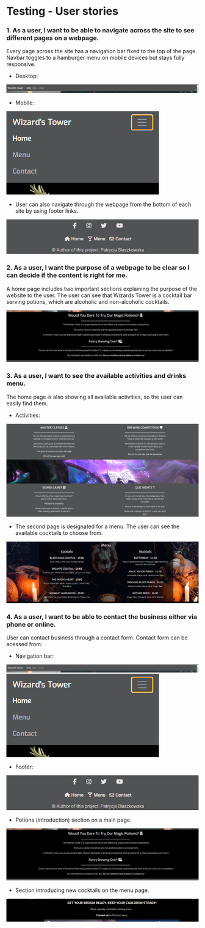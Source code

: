# Testing - User stories

### 1. As a user, I want to be able to navigate across the site to see different pages on a webpage.

Every page across the site has a navigation bar fixed to the top of the page. Navbar toggles to a hamburger menu on mobile devices but stays fully responsive. 

- Desktop:

![Desktop navbar](https://github.com/PatrycjaBlaszkowska/project-WizardsTower/blob/main/docs/testing/navbar_desktop.PNG)

- Mobile:

![Mobile navbar](https://github.com/PatrycjaBlaszkowska/project-WizardsTower/blob/main/docs/testing/navbar_mobile.PNG)

- User can also navigate through the webpage from the bottom of each site by using footer links.

![Footer](https://github.com/PatrycjaBlaszkowska/project-WizardsTower/blob/main/docs/testing/footer.PNG)

### 2. As a user, I want the purpose of a webpage to be clear so I can decide if the content is right for me.

A home page includes two important sections explaining the purpose of the website to the user.
The user can see that Wizards Tower is a cocktail bar serving potions, which are alcoholic and non-alcoholic cocktails.

![Home page - potions](https://github.com/PatrycjaBlaszkowska/project-WizardsTower/blob/main/docs/testing/homepage_potions.PNG)

### 3. As a user, I want to see the available activities and drinks menu.

The home page is also showing all available activities, so the user can easily find them.

- Activities:

![Home page - activities](https://github.com/PatrycjaBlaszkowska/project-WizardsTower/blob/main/docs/testing/homepage_activities.PNG)

- The second page is designated for a menu. The user can see the available cocktails to choose from.

![Menu](https://github.com/PatrycjaBlaszkowska/project-WizardsTower/blob/main/docs/testing/menu.PNG)

### 4. As a user, I want to be able to contact the business either via phone or online.

User can contact business through a contact form. Contact form can be acessed from:

- Navigation bar:

![Desktop navbar](https://github.com/PatrycjaBlaszkowska/project-WizardsTower/blob/main/docs/testing/navbar_desktop.PNG)
![Mobile navbar](https://github.com/PatrycjaBlaszkowska/project-WizardsTower/blob/main/docs/testing/navbar_mobile.PNG)

- Footer:

![Footer](https://github.com/PatrycjaBlaszkowska/project-WizardsTower/blob/main/docs/testing/footer.PNG)

- Potions (introduction) section on a main page. 

![Home page - activities](https://github.com/PatrycjaBlaszkowska/project-WizardsTower/blob/main/docs/testing/homepage_potions.PNG)

- Section introducing new cocktails on the menu page.

![Contact link - new cocktails section](https://github.com/PatrycjaBlaszkowska/project-WizardsTower/blob/main/docs/testing/new_cocktails.PNG)